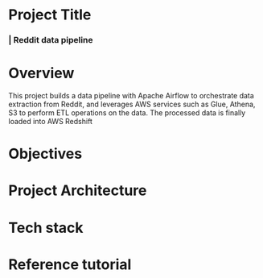 # Project Title
### | **Reddit data pipeline**

# Overview
This project builds a data pipeline with Apache Airflow to orchestrate data extraction from Reddit, and leverages AWS services such as Glue, Athena, S3 to perform ETL operations on the data. The processed data is finally loaded into AWS Redshift

# Objectives

# Project Architecture

# Tech stack

# Reference tutorial
